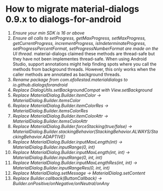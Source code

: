 # How to migrate material-dialogs 0.9.x to dialogs-for-android

  1. *Ensure your min SDK is 16 or above*
  2. *Ensure all calls to setProgress, getMaxProgress, setMaxProgress, getCurrentProgress,
     incrementProgress, isIndeterminateProgress, setProgressPercentFormat, setProgressNumberFormat
     are made on the UI thread.*
     material-dialogs claimed these methods are thread-safe but they have not been implementes thread-safe.
     When using Android Studio, support annotations might help finding spots where you call
     the methods from background threads. However, this only works when the caller methods are
     annotated as background threads.
  3. *Rename package from com.afollestad.materialdialogs to io.github.dialogsforandroid*
  4. *Replace DialogUtils.setBackgroundCompat with View.setBackground*
  5. *Replace MaterialDialog.Builder.itemColor -> MaterialDialog.Builder.itemsColor*
  6. *Replace MaterialDialog.Builder.itemColorRes -> MaterialDialog.Builder.itemsColorRes*
  7. *Replace MaterialDialog.Builder.itemColorAttr -> MaterialDialog.Builder.itemsColorAttr*
  8. *Replace MaterialDialog.Builder.forceStacking(true/false) -> MaterialDialog.Builder.stackingBehavior(StackingBehavior.ALWAYS/StackingBehavior.ADAPTIVE)*
  9. *Replace MaterialDialog.Builder.inputMaxLength(int) -> MaterialDialog.Builder.inputRange(0, int)*
 10. *Replace MaterialDialog.Builder.inputMaxLength(int, int) -> MaterialDialog.Builder.inputRange(0, int, int)*
 11. *Replace MaterialDialog.Builder.inputMaxLengthRes(int, int) -> MaterialDialog.Builder.inputRangeRes(0, int, int)*
 12. *Replace MaterialDialog.setMessage -> MaterialDialog.setContent*
 13. *Replace Builder.callback(ButtonCallback) -> Builder.onPositive/onNegative/onNeutral/onAny*
